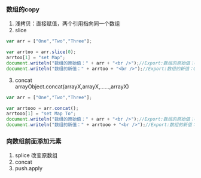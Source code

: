 ### 数组的copy
1. 浅拷贝：直接赋值，两个引用指向同一个数组 <br>
2. slice <br>
```javascript
var arr = ["One","Two","Three"];

var arrtoo = arr.slice(0);
arrtoo[1] = "set Map";
document.writeln("数组的原始值：" + arr + "<br />");//Export:数组的原始值：One,Two,Three
document.writeln("数组的新值：" + arrtoo + "<br />");//Export:数组的新值：One,set Map,Three
```
3. concat <br>
arrayObject.concat(arrayX,arrayX,......,arrayX) <br>
```javascript
var arr = ["One","Two","Three"];

var arrtooo = arr.concat();
arrtooo[1] = "set Map To";
document.writeln("数组的原始值：" + arr + "<br />");//Export:数组的原始值：One,Two,Three
document.writeln("数组的新值：" + arrtooo + "<br />");//Export:数组的新值：One,set Map To,Three
```
### 向数组前面添加元素
1. splice 改变原数组 <br>
2. concat <br>
3. push.apply <br>
